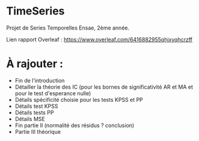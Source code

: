 # TimeSeries
Projet de Series Temporelles Ensae, 2ème année.

Lien rapport Overleaf : https://www.overleaf.com/6416882955qhjxyqhcrzff

# À rajouter :
- Fin de l'introduction 
- Détailler la théorie des IC (pour les bornes de significativité AR et MA et pour le test d'esperance nulle)
- Détails spécificité choisie pour les tests KPSS et PP 
- Détails test KPSS
- Détails tests PP 
- Détails MSE 
- Fin partie II (normalité des résidus ? conclusion)
- Partie III théorique
